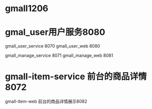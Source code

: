# gmall1206
# gmal_user用户服务8080

gmall_user_service 8070
gmall_user_web 8080

gmall_manage_service 8071
gmall_manage_web 8081

# gmall-item-service 前台的商品详情8072
gmall-item-web 前台的商品详情展示8082